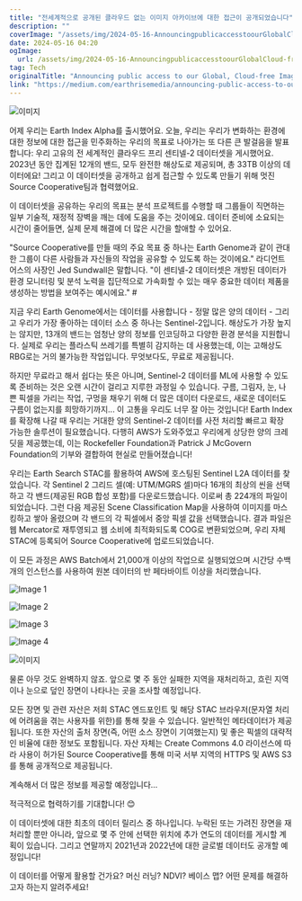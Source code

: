 ```yaml
---
title: "전세계적으로 공개된 클라우드 없는 이미지 아카이브에 대한 접근이 공개되었습니다"
description: ""
coverImage: "/assets/img/2024-05-16-AnnouncingpublicaccesstoourGlobalCloud-freeImageryArchive_0.png"
date: 2024-05-16 04:20
ogImage: 
  url: /assets/img/2024-05-16-AnnouncingpublicaccesstoourGlobalCloud-freeImageryArchive_0.png
tag: Tech
originalTitle: "Announcing public access to our Global, Cloud-free Imagery Archive"
link: "https://medium.com/earthrisemedia/announcing-public-access-to-our-global-cloud-free-imagery-archive-bb21311abb69"
---
```



![이미지](/assets/img/2024-05-16-AnnouncingpublicaccesstoourGlobalCloud-freeImageryArchive_0.png)

어제 우리는 Earth Index Alpha를 출시했어요. 오늘, 우리는 우리가 변화하는 환경에 대한 정보에 대한 접근을 민주화하는 우리의 목표로 나아가는 또 다른 큰 발걸음을 발표합니다: 우리 고유의 전 세계적인 클라우드 프리 센티넬-2 데이터셋을 게시했어요. 2023년 동안 집계된 12개의 밴드, 모두 완전한 해상도로 제공되며, 총 33TB 이상의 데이터에요! 그리고 이 데이터셋을 공개하고 쉽게 접근할 수 있도록 만들기 위해 멋진 Source Cooperative팀과 협력했어요.

이 데이터셋을 공유하는 우리의 목표는 분석 프로젝트를 수행할 때 그룹들이 직면하는 일부 기술적, 재정적 장벽을 깨는 데에 도움을 주는 것이에요. 데이터 준비에 소요되는 시간이 줄어들면, 실제 문제 해결에 더 많은 시간을 할애할 수 있어요.

"Source Cooperative를 만들 때의 주요 목표 중 하나는 Earth Genome과 같이 관대한 그룹이 다른 사람들과 자신들의 작업을 공유할 수 있도록 하는 것이에요." 라디언트 어스의 사장인 Jed Sundwall은 말합니다. "이 센티넬-2 데이터셋은 개방된 데이터가 환경 모니터링 및 분석 노력을 집단적으로 가속화할 수 있는 매우 중요한 데이터 제품을 생성하는 방법을 보여주는 예시에요." #



지금 우리 Earth Genome에서는 데이터를 사용합니다 - 정말 많은 양의 데이터 - 그리고 우리가 가장 좋아하는 데이터 소스 중 하나는 Sentinel-2입니다. 해상도가 가장 높지는 않지만, 13개의 밴드는 엄청난 양의 정보를 인코딩하고 다양한 환경 분석을 지원합니다. 실제로 우리는 플라스틱 쓰레기를 특별히 감지하는 데 사용했는데, 이는 고해상도 RBG로는 거의 불가능한 작업입니다. 무엇보다도, 무료로 제공됩니다.

하지만 무료라고 해서 쉽다는 뜻은 아니며, Sentinel-2 데이터를 ML에 사용할 수 있도록 준비하는 것은 오랜 시간이 걸리고 지루한 과정일 수 있습니다. 구름, 그림자, 눈, 나쁜 픽셀을 가리는 작업, 구멍을 채우기 위해 더 많은 데이터 다운로드, 새로운 데이터도 구름이 없는지를 희망하기까지... 이 고통을 우리도 너무 잘 아는 것입니다! Earth Index를 확장해 나갈 때 우리는 거대한 양의 Sentinel-2 데이터를 사전 처리할 빠르고 확장 가능한 솔루션이 필요했습니다. 다행히 AWS가 도와주었고 우리에게 상당한 양의 크레딧을 제공했는데, 이는 Rockefeller Foundation과 Patrick J McGovern Foundation의 기부와 결합하여 현실로 만들어졌습니다!

우리는 Earth Search STAC를 활용하여 AWS에 호스팅된 Sentinel L2A 데이터를 찾았습니다. 각 Sentinel 2 그리드 셀(예: UTM/MGRS 셀)마다 16개의 최상의 씬을 선택하고 각 밴드(제공된 RGB 합성 포함)를 다운로드했습니다. 이로써 총 224개의 파일이 되었습니다. 그런 다음 제공된 Scene Classification Map을 사용하여 이미지를 마스킹하고 쌓아 올렸으며 각 밴드의 각 픽셀에서 중앙 픽셀 값을 선택했습니다. 결과 파일은 웹 Mercator로 재투영되고 웹 소비에 최적화되도록 COG로 변환되었으며, 우리 자체 STAC에 등록되어 Source Cooperative에 업로드되었습니다.

이 모든 과정은 AWS Batch에서 21,000개 이상의 작업으로 실행되었으며 시간당 수백 개의 인스턴스를 사용하여 원본 데이터의 반 페타바이트 이상을 처리했습니다.




![Image 1](/assets/img/2024-05-16-AnnouncingpublicaccesstoourGlobalCloud-freeImageryArchive_1.png)

![Image 2](/assets/img/2024-05-16-AnnouncingpublicaccesstoourGlobalCloud-freeImageryArchive_2.png)

![Image 3](/assets/img/2024-05-16-AnnouncingpublicaccesstoourGlobalCloud-freeImageryArchive_3.png)

![Image 4](/assets/img/2024-05-16-AnnouncingpublicaccesstoourGlobalCloud-freeImageryArchive_4.png)





![이미지](/assets/img/2024-05-16-AnnouncingpublicaccesstoourGlobalCloud-freeImageryArchive_5.png)

물론 아무 것도 완벽하지 않죠. 앞으로 몇 주 동안 실패한 지역을 재처리하고, 흐린 지역이나 눈으로 덮인 장면이 나타나는 곳을 조사할 예정입니다.

모든 장면 및 관련 자산은 저희 STAC 엔드포인트 및 해당 STAC 브라우저(문자열 처리에 어려움을 겪는 사용자를 위한)를 통해 찾을 수 있습니다. 일반적인 메타데이터가 제공됩니다. 또한 자산의 출처 장면(즉, 어떤 소스 장면이 기여했는지) 및 좋은 픽셀의 대략적인 비율에 대한 정보도 포함됩니다. 자산 자체는 Create Commons 4.0 라이선스에 따라 사용이 허가된 Source Cooperative를 통해 미국 서부 지역의 HTTPS 및 AWS S3를 통해 공개적으로 제공됩니다.

계속해서 더 많은 정보를 제공할 예정입니다...


적극적으로 협력하기를 기대합니다! 😊



이 데이터셋에 대한 최초의 데이터 릴리스 중 하나입니다. 누락된 또는 가려진 장면을 재처리할 뿐만 아니라, 앞으로 몇 주 안에 선택한 위치에 추가 연도의 데이터를 게시할 계획이 있습니다. 그리고 연말까지 2021년과 2022년에 대한 글로벌 데이터도 공개할 예정입니다!

이 데이터를 어떻게 활용할 건가요? 머신 러닝? NDVI? 베이스 맵? 어떤 문제를 해결하고자 하는지 알려주세요!